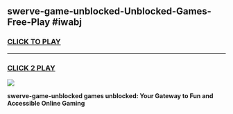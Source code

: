 
## swerve-game-unblocked-Unblocked-Games-Free-Play #iwabj
<h3>
<a href="https://us.freeplayer.one?title=swerve-game-unblocked&ref=9M">CLICK TO PLAY</a></h3>
<hr>

<h3>
<a href="https://us.freeplayer.one?title=swerve-game-unblocked&ref=9M">CLICK 2 PLAY</a>
  
</h3>

<a href="https://us.freeplayer.one?title=swerve-game-unblocked&ref=9M"><img src="https://clearcache.store/games.png"></a>


**swerve-game-unblocked games unblocked: Your Gateway to Fun and Accessible Online Gaming**
